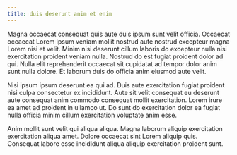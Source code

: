 ```yaml
---
title: duis deserunt anim et enim
---
```


Magna occaecat consequat quis aute duis ipsum sunt velit officia. Occaecat occaecat Lorem ipsum veniam mollit nostrud aute nostrud excepteur magna Lorem nisi et velit. Minim nisi deserunt cillum laboris do excepteur nulla nisi exercitation proident veniam nulla. Nostrud do est fugiat proident dolor ad qui. Nulla elit reprehenderit occaecat sit cupidatat ad tempor dolor anim sunt nulla dolore. Et laborum duis do officia anim eiusmod aute velit.

Nisi ipsum ipsum deserunt ea qui ad. Duis aute exercitation fugiat proident nisi culpa consectetur ex incididunt. Aute sit velit consequat eu deserunt aute consequat anim commodo consequat mollit exercitation. Lorem irure ea amet ad proident in ullamco ut. Do sunt do exercitation dolor ea fugiat nulla officia minim cillum exercitation voluptate anim esse.

Anim mollit sunt velit qui aliqua aliqua. Magna laborum aliquip exercitation exercitation aliqua amet. Dolore occaecat sint Lorem aliquip quis. Consequat labore esse incididunt aliqua aliquip exercitation proident sunt.